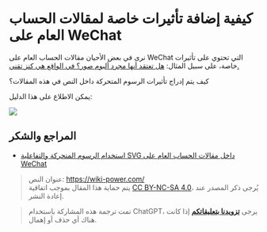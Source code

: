 # كيفية إضافة تأثيرات خاصة لمقالات الحساب العام على WeChat

نرى في بعض الأحيان مقالات الحساب العام على WeChat التي تحتوي على تأثيرات خاصة، على سبيل المثال: [هل تعتقد أنها مجرد ألبوم صور؟ في الواقع هي كنز تقني.](https://mp.weixin.qq.com/s?__biz=MzIwOTA2MzYwNA==&mid=2247495476&idx=1&sn=3b7adb89a724b504ba07df76a5524ba9&chksm=977b34efa00cbdf9d14f4c19028fabd256a2e5fc918918c5d33a34b359573d0f5e1f6c2c7316&scene=38##wechat_redirect)

كيف يتم إدراج تأثيرات الرسوم المتحركة داخل النص في هذه المقالات؟

يمكن الاطلاع على هذا الدليل:

[![](https://wiki-media-1253965369.cos.ap-guangzhou.myqcloud.com/img/20200310182440.png)](http://wechat-svg.projects.linwise.com/)

## المراجع والشكر

- [استخدام الرسوم المتحركة والتفاعلية SVG داخل مقالات الحساب العام على WeChat](http://wechat-svg.projects.linwise.com/)

> عنوان النص: <https://wiki-power.com/>  
> يتم حماية هذا المقال بموجب اتفاقية [CC BY-NC-SA 4.0](https://creativecommons.org/licenses/by/4.0/deed.zh)، يُرجى ذكر المصدر عند إعادة النشر.

> تمت ترجمة هذه المشاركة باستخدام ChatGPT، يرجى [**تزويدنا بتعليقاتكم**](https://github.com/linyuxuanlin/Wiki_MkDocs/issues/new) إذا كانت هناك أي حذف أو إهمال.